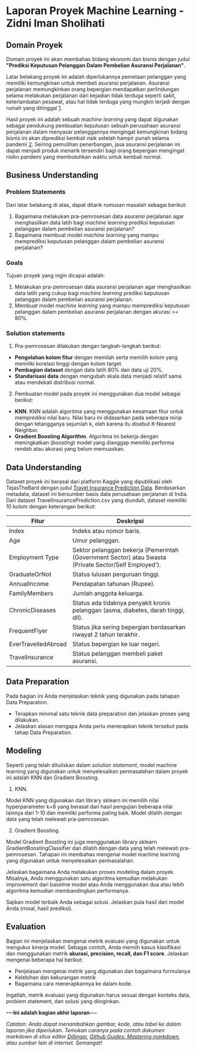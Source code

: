 # Laporan Proyek Machine Learning - Zidni Iman Sholihati

## Domain Proyek
Domain proyek ini akan membahas bidang ekonomi dan bisnis dengan judul **"Prediksi Keputusan Pelanggan Dalam Pembelian Asuransi Perjalanan"**.

Latar belakang proyek ini adalah diperlukannya pemetaan pelanggan yang memiliki kemungkinan untuk membeli asuransi perjalanan. Asuransi perjalanan memungkinkan orang bepergian mendapatkan perlindungan selama melakukan perjalanan dari kejadian tidak terduga seperti sakit, keterlambatan pesawat, atau hal tidak terduga yang mungkin terjadi dengan rumah yang ditinggal [1](https://kc.umn.ac.id/13580/).

Hasil proyek ini adalah sebuah *machine learning* yang dapat digunakan sebagai pendukung pembuatan keputusan sebuah perusahaan asuransi perjalanan dalam menyasar pelanggannya mengingat kemungkinan bidang bisnis ini akan diprediksi kembali naik setelah hampir punah selama pandemi [2](https://www.tandfonline.com/doi/full/10.1080/02513625.2020.1794120). Seiring pemulihan penerbangan, jasa asuransi perjalanan ini dapat menjadi produk menarik tersendiri bagi orang bepergian mengingat risiko pandemi yang membutuhkan waktu untuk kembali normal. 

## Business Understanding

### Problem Statements
Dari latar belakang di atas, dapat ditarik rumusan masalah sebagai berikut:
1. Bagaimana melakukan pra-pemrosesan data asuransi perjalanan agar menghasilkan data latih bagi *machine learning* prediksi keputusan pelanggan dalam pembelian asuransi perjalanan?
2. Bagaimana membuat model *machine learning* yang mampu memprediksi keputusan pelanggan dalam pembelian asuransi perjalanan?

### Goals
Tujuan proyek yang ingin dicapai adalah:
1. Melakukan pra-pemrosesan data asuransi perjalanan agar menghasilkan data latih yang cukup bagi *machine learning* prediksi keputusan pelanggan dalam pembelian asuransi perjalanan.
2. Membuat model *machine learning* yang mampu memprediksi keputusan pelanggan dalam pembelian asuransi perjalanan dengan akurasi >= 80%.

### Solution statements
1. Pra-pemrosesan dilakukan dengan langkah-langkah berikut:
- **Pengolahan kolom fitur** dengan memilah serta memilih kolom yang memiliki korelasi tinggi dengan kolom target.
- **Pembagian dataset** dengan data latih 80% dan data uji 20%.
- **Standarisasi data** dengan mengubah skala data menjadi relatif sama atau mendekati distribusi normal. 
2. Pembuatan model pada proyek ini menggunakan dua model sebagai berikut:
- **KNN**. KNN adalah algoritma yang menggunakan kesamaan fitur untuk memprediksi nilai baru. Nilai baru ini didasarkan pada seberapa mirip dengan tetangganya sejumlah  k, oleh karena itu disebut K-Nearest Neighbor.
- **Gradient Boosting Algorithm**. Algoritma ini bekerja dengan meningkatkan (*boosting*) model yang dianggap memiliki performa rendah atau akurasi yang belum memuaskan.

## Data Understanding
Dataset proyek ini berasal dari platform Kaggle yang dipublikasi oleh TejasTheBard dengan judul [Travel Insurance Prediction Data](https://www.kaggle.com/tejashvi14/travel-insurance-prediction-data). Berdasarkan metadata, dataset ini bersumber basis data perusahaan perjalanan di India. Dari dataset TravelInsurancePrediction.csv yang diunduh, dataset memiliki 10 kolom dengan keterangan berikut:

| Fitur               | Deskripsi                                                                                             |
| --------------------| ----------------------------------------------------------------------------------------------------- |
| Index               | Indeks atau nomor baris.                                                                              |
| Age                 | Umur pelanggan.                                                                                       |
| Employment Type     | Sektor pelanggan bekerja (Pemerintah (Government Sector) atau Swasta (Private Sector/Self Employed'). |
| GraduateOrNot       | Status lulusan perguruan tinggi.                                                                      |
| AnnualIncome        | Pendapatan tahunan (Rupee).                                                                           |
| FamilyMembers       | Jumlah anggota keluarga.                                                                              |
| ChronicDiseases     | Status ada tidaknya penyakit kronis pelanggan (asma, diabetes, darah tinggi, dll).                    |
| FrequentFlyer       | Status jika sering bepergian berdasarkan riwayat 2 tahun terakhir.                                    |
| EverTravelledAbroad | Status bepergian ke luar negeri.                                                                      |
| TravelInsurance     | Status pelanggan membeli paket asuransi.                                                              |

## Data Preparation
Pada bagian ini Anda menjelaskan teknik yang digunakan pada tahapan Data Preparation. 
- Terapkan minimal satu teknik data preparation dan jelaskan proses yang dilakukan.
- Jelaskan alasan mengapa Anda perlu menerapkan teknik tersebut pada tahap Data Preparation. 

## Modeling
Seperti yang telah dituliskan dalam *solution statement*, model machine learning yang digunakan untuk menyelesaikan permasalahan dalam proyek ini adalah KNN dan Gradient Boosting.

1. KNN.

  Model KNN yang digunakan dari library sklearn ini memilih nilai hyperparameter k=8 yang berasal dari hasil pengujian beberapa nilai lainnya dari 1-10 dan memiliki performa paling baik. Model dilatih dengan data yang telah melewati pra-pemrosesan. 
  
2. Gradient Boosting.

  Model Gradient Boosting ini juga menggunakan library sklearn GradientBoostingClassifier dan dilatih dengan data yang telah melewati pra-pemrosesan.
Tahapan ini membahas mengenai model machine learning yang digunakan untuk menyelesaikan permasalahan. 

Jelaskan bagaimana Anda melakukan proses modeling dalam proyek. Misalnya, Anda menggunakan satu algoritma kemudian melakukan improvement dari baseline model atau Anda menggunakan dua atau lebih algoritma kemudian membandingkan performanya.

Sajikan model terbaik Anda sebagai solusi.
Jelaskan pula hasil dari model Anda (misal, hasil prediksi).

## Evaluation
Bagian ini menjelaskan mengenai metrik evaluasi yang digunakan untuk mengukur kinerja model. Sebagai contoh, Anda memiih kasus klasifikasi dan menggunakan metrik **akurasi, precision, recall, dan F1 score**. Jelaskan mengenai beberapa hal berikut:
- Penjelasan mengenai metrik yang digunakan dan bagaimana formulanya
- Kelebihan dan kekurangan metrik
- Bagaimana cara menerapkannya ke dalam kode.

Ingatlah, metrik evaluasi yang digunakan harus sesuai dengan konteks data, problem statement, dan solusi yang diinginkan.

**---Ini adalah bagian akhir laporan---**

_Catatan:_
_Anda dapat menambahkan gambar, kode, atau tabel ke dalam laporan jika diperlukan. Temukan caranya pada contoh dokumen markdown di situs editor [Dillinger](https://dillinger.io/), [Github Guides: Mastering markdown](https://guides.github.com/features/mastering-markdown/), atau sumber lain di internet. Semangat!_




